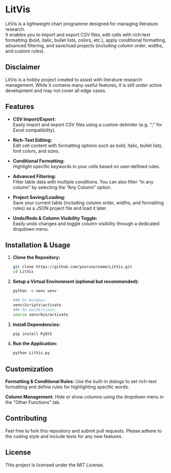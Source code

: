 # LitVis

LitVis is a lightweight chart programme designed for managing literature research.  
It enables you to import and export CSV files, edit cells with rich‑text formatting (bold, italic, bullet lists, colors, etc.), apply conditional formatting, advanced filtering, and save/load projects (including column order, widths, and custom rules).

## Disclaimer
LitVis is a hobby project created to assist with literature research management. While it contains many useful features, it is still under active development and may not cover all edge cases.


## Features

- **CSV Import/Export:**  
  Easily import and export CSV files using a custom delimiter (e.g. “;” for Excel compatibility).

- **Rich‑Text Editing:**  
  Edit cell content with formatting options such as bold, italic, bullet lists, font colors, and sizes.

- **Conditional Formatting:**  
  Highlight specific keywords in your cells based on user‑defined rules.

- **Advanced Filtering:**  
  Filter table data with multiple conditions. You can also filter “in any column” by selecting the “Any Column” option.

- **Project Saving/Loading:**  
  Save your current table (including column order, widths, and formatting rules) as a JSON project file and load it later.

- **Undo/Redo & Column Visibility Toggle:**  
  Easily undo changes and toggle column visibility through a dedicated dropdown menu.

## Installation & Usage

1. **Clone the Repository:**

   ```bash
   git clone https://github.com/yourusername/LitVis.git
   cd LitVis

2. **Setup a Virtual Environment (optional but recommended):**
   
     ```bash
    python -m venv venv
     
    ### On Windows:
    venv\Scripts\activate
    ### On macOS/Linux:
    source venv/bin/activate

     
3. **Install Dependencies:**

     ```bash
    pip install PyQt5   
    
4. **Run the Application:**

    ```bash
    python LitVis.py

## Customization
**Formatting & Conditional Rules:**
Use the built-in dialogs to set rich-text formatting and define rules for highlighting specific words.

**Column Management:**
Hide or show columns using the dropdown menu in the "Other Functions" tab.

## Contributing
Feel free to fork this repository and submit pull requests. Please adhere to the coding style and include tests for any new features.

## License
This project is licensed under the MIT License.
